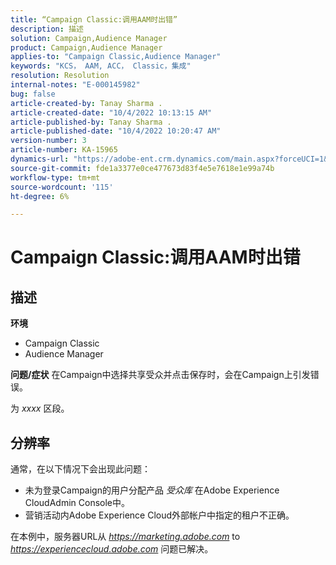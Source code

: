 ```yaml
---
title: “Campaign Classic:调用AAM时出错”
description: 描述
solution: Campaign,Audience Manager
product: Campaign,Audience Manager
applies-to: "Campaign Classic,Audience Manager"
keywords: "KCS， AAM, ACC， Classic，集成"
resolution: Resolution
internal-notes: "E-000145982"
bug: false
article-created-by: Tanay Sharma .
article-created-date: "10/4/2022 10:13:15 AM"
article-published-by: Tanay Sharma .
article-published-date: "10/4/2022 10:20:47 AM"
version-number: 3
article-number: KA-15965
dynamics-url: "https://adobe-ent.crm.dynamics.com/main.aspx?forceUCI=1&pagetype=entityrecord&etn=knowledgearticle&id=a5fa2f27-cd43-ed11-bba2-0022480868ff"
source-git-commit: fde1a3377e0ce477673d83f4e5e7618e1e99a74b
workflow-type: tm+mt
source-wordcount: '115'
ht-degree: 6%

---
```


# Campaign Classic:调用AAM时出错

## 描述

<b>环境</b>
- Campaign Classic
- Audience Manager



<b>问题/症状</b>
在Campaign中选择共享受众并点击保存时，会在Campaign上引发错误。

为 *xxxx* 区段。


## 分辨率


通常，在以下情况下会出现此问题：

- 未为登录Campaign的用户分配产品 *受众库* 在Adobe Experience CloudAdmin Console中。
- 营销活动内Adobe Experience Cloud外部帐户中指定的租户不正确。


在本例中，服务器URL从 *https://marketing.adobe.com* to *https://experiencecloud.adobe.com* 问题已解决。
